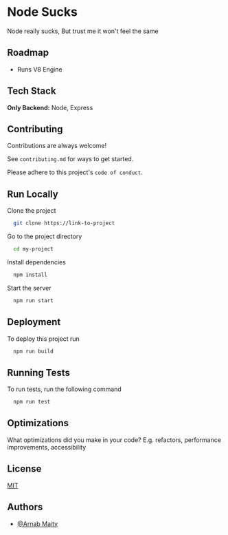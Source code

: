 # Node Sucks

Node really sucks, But trust me it won't feel the same 


## Roadmap

- Runs V8 Engine

## Tech Stack

**Only Backend:** Node, Express


## Contributing

Contributions are always welcome!

See `contributing.md` for ways to get started.

Please adhere to this project's `code of conduct`.


## Run Locally

Clone the project

```bash
  git clone https://link-to-project
```

Go to the project directory

```bash
  cd my-project
```

Install dependencies

```bash
  npm install
```

Start the server

```bash
  npm run start
```


## Deployment

To deploy this project run

```bash
  npm run build
```


## Running Tests

To run tests, run the following command

```bash
  npm run test
```


## Optimizations

What optimizations did you make in your code? E.g. refactors, performance improvements, accessibility


## License

[MIT](https://choosealicense.com/licenses/mit/)


## Authors

- [@Arnab Maity](https://www.github.com/itisaby)
